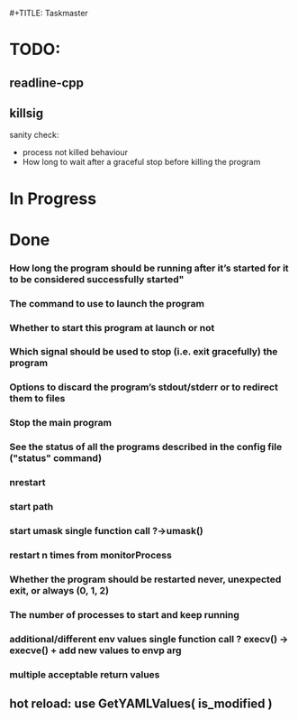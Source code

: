 #+TITLE: Taskmaster

# TODO:
## readline-cpp
## killsig
sanity check:
- process not killed behaviour
- How long to wait after a graceful stop before killing the program

# In Progress

# Done
###  How long the program should be running after it’s started for it to be considered successfully started"
###  The command to use to launch the program
###  Whether to start this program at launch or not
###  Which signal should be used to stop (i.e. exit gracefully) the program
###  Options to discard the program’s stdout/stderr or to redirect them to files
###  Stop the main program
###  See the status of all the programs described in the config file ("status" command)
###  nrestart
###  start path
###  start umask single function call ?->umask()
###  restart n times from monitorProcess
###  Whether the program should be restarted never, unexpected exit, or always (0, 1, 2)
###  The number of processes to start and keep running
###  additional/different env values single function call ? execv() -> execve() + add new values to envp arg
###  multiple acceptable return values
## hot reload: use GetYAMLValues( is_modified )
